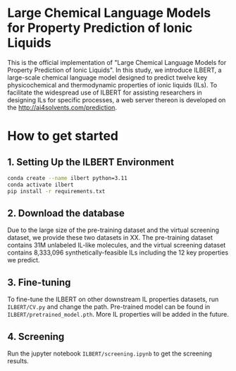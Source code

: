 # Large Chemical Language Models for Property Prediction of Ionic Liquids

This is the official implementation of "Large Chemical Language Models for Property Prediction of Ionic Liquids". In this study, we introduce ILBERT, a large-scale chemical language model designed to predict twelve key physicochemical and thermodynamic properties of ionic liquids (ILs). To facilitate the widespread use of ILBERT for assisting researchers in designing ILs for specific processes, a web server thereon is developed on the http://ai4solvents.com/prediction.

# How to get started

## 1. Setting Up the ILBERT Environment

```bash
conda create --name ilbert python=3.11
conda activate ilbert
pip install -r requirements.txt
```

## 2. Download the database

Due to the large size of the pre-training dataset and the virtual screening dataset, we provide these two datasets in XX. The pre-training dataset contains 31M unlabeled IL-like molecules, and the virtual screening dataset contains 8,333,096 synthetically-feasible ILs including the 12 key properties we predict.

## 3. Fine-tuning

To fine-tune the ILBERT on other downstream IL properties datasets, run `ILBERT/CV.py` and change the path. Pre-trained model can be found in `ILBERT/pretrained_model.pth`. More IL properties will be added in the future.

## 4. Screening

Run the jupyter notebook `ILBERT/screening.ipynb` to get the screening results.

